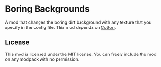 # Boring Backgrounds

A mod that changes the boring dirt background with any texture that you specify in the config file. This mod depends on [Cotton](https://www.curseforge.com/minecraft/mc-mods/cotton).

## License

This mod is licensed under the MIT license. You can freely include the mod on any modpack with no permission.